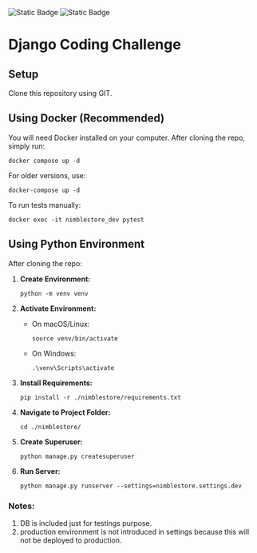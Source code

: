 ![Static Badge](https://img.shields.io/badge/-3.11.9-000?style=flat&logo=python&logoColor=blue&label=Python&labelColor=000&color=blue)
![Static Badge](https://img.shields.io/badge/-5.0-000?style=flat&logo=django&logoColor=blue&label=Django&labelColor=000&color=blue)

# Django Coding Challenge

## Setup

Clone this repository using GIT.

## Using Docker (Recommended)

You will need Docker installed on your computer. After cloning the repo, simply run:

```shell
docker compose up -d
```

For older versions, use:

```shell
docker-compose up -d
```

To run tests manually:

```shell
docker exec -it nimblestore_dev pytest
```

## Using Python Environment

After cloning the repo:

1. **Create Environment:**

    ```shell
    python -m venv venv
    ```

2. **Activate Environment:**

    - On macOS/Linux:
    
        ```shell
        source venv/bin/activate
        ```

    - On Windows:
    
        ```shell
        .\venv\Scripts\activate
        ```

3. **Install Requirements:**

    ```shell
    pip install -r ./nimblestore/requirements.txt
    ```
   
4. **Navigate to Project Folder:**

    ```shell
    cd ./nimblestore/
    ```
   
5. **Create Superuser:**

    ```shell
    python manage.py createsuperuser
    ```

6. **Run Server:**

    ```shell
    python manage.py runserver --settings=nimblestore.settings.dev
    ```

### Notes:
1. DB is included just for testings purpose.
2. production environment is not introduced in settings because this will not be deployed to production.
